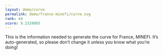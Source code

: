 ```yaml
---
layout: demo/curve
permalink: demo/france-minefi/curve.svg
rank: 44
score: 9.2328085
---
```


This is the information needed to generate the curve for France, MINEFI. It’s
auto-generated, so please don’t change it unless you know what you’re
doing!
